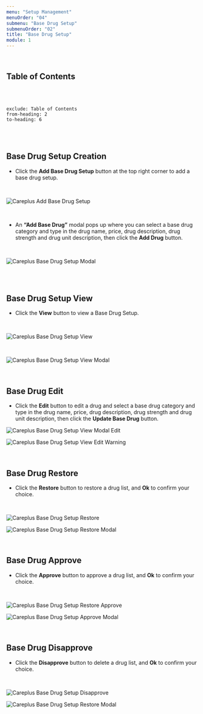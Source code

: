```yaml
---
menu: "Setup Management"
menuOrder: "04"
submenu: "Base Drug Setup"
submenuOrder: "02"
title: "Base Drug Setup"
module: 1
---
```


<br />

## Table of Contents

<br />
<br />

```toc
exclude: Table of Contents
from-heading: 2
to-heading: 6
```

<br />
<br />

## Base Drug Setup Creation

- Click the **Add Base Drug Setup** button at the top right corner to add a base drug setup.

<br />

![Careplus Add Base Drug Setup](/docs/images/CareplusAddBaseDrugSetup.png "Add Base Drug Setup")

<br />

- An **“Add Base Drug”** modal pops up where you can select a base drug category and type in the drug name, price, drug description, drug strength and drug unit description, then click the **Add Drug** button.

<br />

![Careplus Base Drug Setup Modal](/docs/images/CareplusAddBaseDrugSetupModal.png "Base Drug Setup Modal")

<br />
<br />

## Base Drug Setup View

- Click the **View** button to view a Base Drug Setup.

<br />

![Careplus Base Drug Setup View](/docs/images/CareplusAddBaseDrugSetupView.png "Base Drug Setup View")

<br />

![Careplus Base Drug Setup View Modal](/docs/images/CareplusBaseDrugSetupViewModal.png "Base Drug Setup View Modal")

<br />

## Base Drug Edit

- Click the **Edit** button to edit a drug and select a base drug category and type in the drug name, price, drug description, drug strength and drug unit description, then click the **Update Base Drug** button.
  <br />

![Careplus Base Drug Setup View Modal Edit](/docs/images/CareplusBaseDrugSetupViewModalEdit.png "Base Drug Setup View Modal Edit")

![Careplus Base Drug Setup View Edit Warning](/docs/images/CareplusBaseDrugSetupViewModalEditModal.png "Base Drug Setup View Edit Warning")

 <br />

## Base Drug Restore

- Click the **Restore** button to restore a drug list, and **Ok** to confirm your choice.

<br />

![Careplus Base Drug Setup Restore](/docs/images/CareplusBaseDrugSetupRestore.png "Base Drug Setup Restore")

![Careplus Base Drug Setup Restore Modal](/docs/images/CareplusBaseDrugSetupRestoreModal.png "Base Drug Setup Restore Modal")

<br />

## Base Drug Approve

- Click the **Approve** button to approve a drug list, and **Ok** to confirm your choice.

<br />

![Careplus Base Drug Setup Restore Approve](/docs/images/CareplusBaseDrugSetupApprove.png "Base Drug Setup Restore Approve")

![Careplus Base Drug Setup Approve Modal](/docs/images/CareplusBaseDrugSetupApproveModal.png "Base Drug Setup Approve Modal")

<br />

## Base Drug Disapprove

- Click the **Disapprove** button to delete a drug list, and **Ok** to confirm your choice.

<br />

![Careplus Base Drug Setup Disapprove](/docs/images/CareplusBaseDrugSetupDisapprove.png "Base Drug Setup Disapprove")

![Careplus Base Drug Setup Restore Modal](/docs/images/CareplusBaseDrugSetupDisapproveModal.png "Base Drug Setup Restore Modal")

<br />
